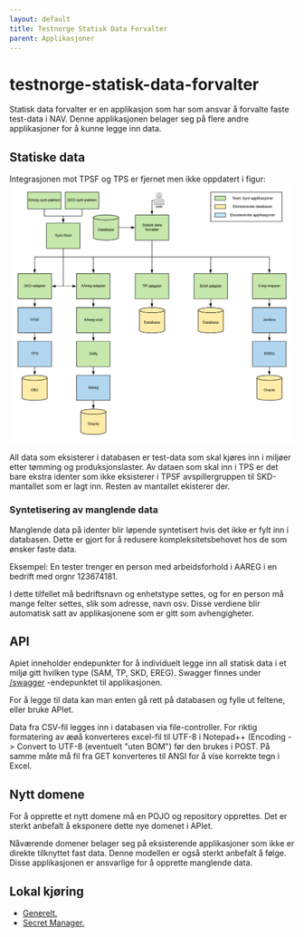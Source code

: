 ```yaml
---
layout: default
title: Testnorge Statisk Data Forvalter
parent: Applikasjoner
---
```


# testnorge-statisk-data-forvalter
Statisk data forvalter er en applikasjon som har som ansvar å forvalte faste test-data i NAV. 
Denne applikasjonen belager seg på flere andre applikasjoner for å kunne legge inn data.
 
## Statiske data
Integrasjonen mot TPSF og TPS er fjernet men ikke oppdatert i figur:
![Faste data flowchart](./doc/images/Faste%20data%20flowchart.png "Faste data flowchart")

All data som eksisterer i databasen er test-data som skal kjøres inn i miljøer etter tømming og produksjonslaster.
Av dataen som skal inn i TPS er det bare ekstra identer som ikke eksisterer i TPSF avspillergruppen til SKD-mantallet som
er lagt inn. Resten av mantallet ekisterer der. 

### Syntetisering av manglende data
Manglende data på identer blir løpende syntetisert hvis det ikke er fylt inn i databasen. Dette er gjort for å redusere
kompleksitetsbehovet hos de som ønsker faste data. 

Eksempel: En tester trenger en person med arbeidsforhold i AAREG i en bedrift med orgnr 123674181. 

I dette tilfellet må bedriftsnavn og enhetstype settes, og for en person må mange felter settes, slik som adresse, navn 
osv. Disse verdiene blir automatisk satt av applikasjonene som er gitt som avhengigheter. 
 
## API
Apiet inneholder endepunkter for å individuelt legge inn all statisk data i et miljø gitt hvilken type (SAM, TP, SKD, EREG).
Swagger finnes under [/swagger](https://testnorge-statisk-data-forvalter.intern.dev.nav.no/swagger) -endepunktet til applikasjonen.

For å legge til data kan man enten gå rett på databasen og fylle ut feltene, eller bruke APIet. 

Data fra CSV-fil legges inn i databasen via file-controller. For riktig formatering av æøå konverteres excel-fil til UTF-8 
i Notepad++ (Encoding -> Convert to UTF-8 (eventuelt "uten BOM") før den brukes i POST. På samme måte må fil fra GET 
konverteres til ANSI for å vise korrekte tegn i Excel.   


## Nytt domene
For å opprette et nytt domene må en POJO og repository opprettes. Det er sterkt anbefalt å eksponere dette nye domenet i APIet.

Nåværende domener belager seg på eksisterende applikasjoner som ikke er direkte tilknyttet fast data. Denne modellen er også
sterkt anbefalt å følge. Disse applikasjonen er ansvarlige for å opprette manglende data.


## Lokal kjøring
* [Generelt.](../../docs/modules/ROOT/pages/local/local_general.adoc)
* [Secret Manager.](../../docs/modules/ROOT/pages/local/local_secretmanager.adoc)


